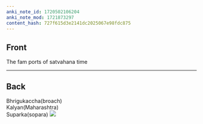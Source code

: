 ```yaml
---
anki_note_id: 1720502106204
anki_note_mod: 1721873297
content_hash: 727f615d3e2141dc2025067e98fdc875
---
```


## Front

The fam ports of satvahana time

<hr/>

## Back

Bhrigukaccha(broach)   
Kalyan(Maharashtra)   
Suparka(sopara) ![](img618372304480408060.jpg)